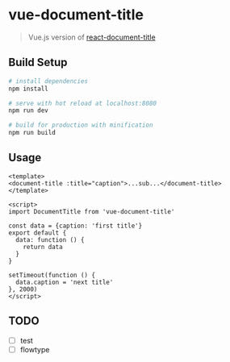 # vue-document-title

> Vue.js version of [react-document-title](https://github.com/gaearon/react-document-title)

## Build Setup

``` bash
# install dependencies
npm install

# serve with hot reload at localhost:8080
npm run dev

# build for production with minification
npm run build
```

## Usage

```vue
<template>
<document-title :title="caption">...sub...</document-title>
</template>

<script>
import DocumentTitle from 'vue-document-title'

const data = {caption: 'first title'}
export default {
  data: function () {
    return data
  }
}

setTimeout(function () {
  data.caption = 'next title'
}, 2000)
</script>
```





## TODO

- [ ] test
- [ ] flowtype
